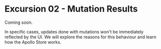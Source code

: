 # Excursion 02 - Mutation Results

Coming soon.

In specific cases, updates done with mutations won't be immediately reflected by the UI.
We will explore the reasons for this behaviour and learn how the Apollo Store works.
